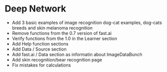 # Deep Network

* Add 3 basic examples of image recognition dog-cat examples, dog-cats breeds and skin melanoma recognition
* Remove functions from the 0.7 version of fast.ai
* Verify functions from the 1.0 in the Learner section
* Add Help function sections
* Add Data / Source section 
* Add fast.ai / Data section as informatin about ImageDataBunch
* Add skin recognition/bear recognition page
* Fix mistakes for calculations

